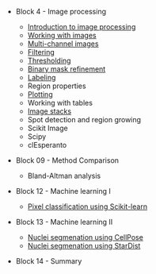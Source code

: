 * Block 4 - Image processing
  * [Introduction to image processing](http://nbviewer.jupyter.org/github/BiAPoL/Bio-image_Analysis_with_Python/blob/main/image_processing/01_Introduction_to_image_processing.ipynb)
  * [Working with images](http://nbviewer.jupyter.org/github/BiAPoL/Bio-image_Analysis_with_Python/blob/main/image_processing/02_Working_with_images.ipynb)
  * [Multi-channel images](http://nbviewer.jupyter.org/github/BiAPoL/Bio-image_Analysis_with_Python/blob/main/image_processing/03_nd_image_data.ipynb)
  * [Filtering](http://nbviewer.jupyter.org/github/BiAPoL/Bio-image_Analysis_with_Python/blob/main/image_processing/04_Filtering.ipynb)
  * [Thresholding](http://nbviewer.jupyter.org/github/BiAPoL/Bio-image_Analysis_with_Python/blob/main/image_processing/05_Thresholding.ipynb)
  * [Binary mask refinement](http://nbviewer.jupyter.org/github/BiAPoL/Bio-image_Analysis_with_Python/blob/main/image_processing/06_binary_mask_refinement.ipynb)
  * [Labeling](http://nbviewer.jupyter.org/github/BiAPoL/Bio-image_Analysis_with_Python/blob/main/image_processing/07_Labeling.ipynb)
  * Region properties
  * [Plotting](http://nbviewer.jupyter.org/github/BiAPoL/Bio-image_Analysis_with_Python/blob/main/python_basics/11_plotting.ipynb)
  * Working with tables
  * [Image stacks](http://nbviewer.jupyter.org/github/BiAPoL/Bio-image_Analysis_with_Python/blob/main/image_processing/08_nd_image_data.ipynb)
  * Spot detection and region growing
  * Scikit Image
  * Scipy  
  * clEsperanto

* Block 09 - Method Comparison 
  * Bland-Altman analysis

* Block 12 - Machine learning I
  * [Pixel classification using Scikit-learn](http://nbviewer.jupyter.org/github/BiAPoL/Bio-image_Analysis_with_Python/blob/main/machine_learning/scikit_learn_random_forest_pixel_classifier.ipynb)
* Block 13 - Machine learning II
  * [Nuclei segmenation using CellPose](http://nbviewer.jupyter.org/github/BiAPoL/Bio-image_Analysis_with_Python/blob/main/machine_learning/cellpose.ipynb)
  * [Nuclei segmenation using StarDist](http://nbviewer.jupyter.org/github/BiAPoL/Bio-image_Analysis_with_Python/blob/main/machine_learning/stardist.ipynb)
* Block 14 - Summary
